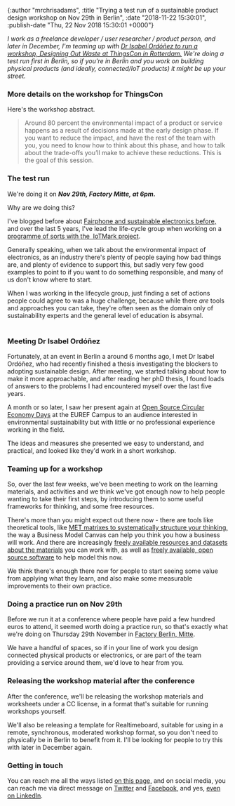 

{:author "mrchrisadams", :title "Trying a test run of a sustainable product design workshop on Nov 29th in Berlin", :date "2018-11-22 15:30:01", :publish-date "Thu, 22 Nov 2018 15:30:01 +0000"}



<!-- content below -->

<!-- wp:paragraph -->
<p><em>I work as a freelance developer / user researcher / product person, and later in December, I'm teaming up with </em><a href="https://www.thingscon.org/designing-out-waste/"><em>Dr Isabel Ordóñez to run a workshop,&nbsp;Designing Out Waste at ThingsCon in Rotterdam.</em></a><em> We're doing a test run first in Berlin, so if you're in Berlin and you work on building physical products (and ideally, connected/IoT products) it might be up your street.</em></p>
<!-- /wp:paragraph -->

<!-- wp:heading {"level":3} -->
<h3><strong>More details on the workshop for ThingsCon</strong></h3>
<!-- /wp:heading -->

<!-- wp:paragraph -->
<p>Here's the workshop abstract.<br></p>
<!-- /wp:paragraph -->

<!-- wp:quote -->
<blockquote class="wp-block-quote"><p>Around 80 percent the environmental impact of a product or service happens as a result of decisions made at the early design phase. If you want to reduce the impact, and have the rest of the team with you, you need to know how to think about this phase, and how to talk about the trade-offs you’ll make to achieve these reductions. This is the goal of this session.<br></p></blockquote>
<!-- /wp:quote -->

<!-- wp:heading {"level":3} -->
<h3>The test run</h3>
<!-- /wp:heading -->

<!-- wp:paragraph -->
<p>We're doing it on <strong><em>Nov 29th, Factory Mitte, at 6pm.</em></strong><br></p>
<!-- /wp:paragraph -->

<!-- wp:paragraph -->
<p>Why are we doing this?<br></p>
<!-- /wp:paragraph -->

<!-- wp:paragraph -->
<p>I've blogged before about <a href="https://blog.chrisadams.me.uk/2017/09/17/on-fairphone-and-sustainable-electronics/">Fairphone and sustainable electronics before,</a> and over the last 5 years, I've lead the life-cycle group when working on a <a href="https://blog.chrisadams.me.uk/2018/03/13/writing-up-iotmark-1-of-2/">programme of sorts with the&nbsp; IoTMark project</a>.</p>
<!-- /wp:paragraph -->

<!-- wp:paragraph -->
<p>Generally speaking, when we talk about the environmental impact of electronics, as an industry there's plenty of people saying how bad things are, and plenty of evidence to support this, but sadly very few good examples to point to if you want to do something responsible, and many of us don't know where to start.</p>
<!-- /wp:paragraph -->

<!-- wp:paragraph -->
<p>When I was working in the lifecycle group, just finding a set of actions people could agree to was a huge challenge, because while there <em>are </em>tools and approaches you can take, they're often seen as the domain only of sustainability experts and the general level of education is absymal.<br><br></p>
<!-- /wp:paragraph -->

<!-- wp:heading {"level":3} -->
<h3>Meeting Dr Isabel Ordóñez</h3>
<!-- /wp:heading -->

<!-- wp:paragraph -->
<p>Fortunately, at an event in Berlin a around 6 months ago, I met Dr Isabel Ordóñez, who had recently finished a thesis investigating the blockers to adopting sustainable design. After meeting, we started talking about how to make it more approachable, and after reading her phD thesis, I found loads of answers to the problems I had encountered myself over the last five years.</p>
<!-- /wp:paragraph -->

<!-- wp:paragraph -->
<p>A month or so later, I saw her present again at <a href="http://2018.oscedays.berlin/">Open Source Circular Economy Days</a> at the EUREF Campus to an audience interested in environmental sustainability but with little or no professional experience working in the field.</p>
<!-- /wp:paragraph -->

<!-- wp:paragraph -->
<p>The ideas and measures she presented we easy to understand, and practical, and looked like they'd work in a short workshop.</p>
<!-- /wp:paragraph -->

<!-- wp:heading {"level":3} -->
<h3>Teaming up for a workshop<br></h3>
<!-- /wp:heading -->

<!-- wp:paragraph -->
<p>So, over the last few weeks, we've been meeting to work on the learning materials, and activities and we think we've got enough now to help people wanting to take their first steps, by introducing them to some useful frameworks for thinking, and some free resources.</p>
<!-- /wp:paragraph -->

<!-- wp:paragraph -->
<p>There's more than you might expect out there now - there are tools like theoretical tools, like <a href="http://wikid.io.tudelft.nl/WikID/index.php/MET_matrix">MET matrixes to systematically structure your thinking,</a> the way a Business Model Canvas can help you think you how a business will work. And there are increasingly <a href="http://ecocostsvalue.com/EVR/model/theory/subject/5-data.html">freely available resources and datasets about the materials</a> you can work with, as well as <a href="https://www.openlca.org/">freely available, open source software</a> to help model this now.<br></p>
<!-- /wp:paragraph -->

<!-- wp:paragraph -->
<p>We think there's enough there now for people to start seeing some value from applying what they learn, and also make some measurable improvements to their own practice.</p>
<!-- /wp:paragraph -->

<!-- wp:heading {"level":3} -->
<h3>Doing a practice run on Nov 29th<br></h3>
<!-- /wp:heading -->

<!-- wp:paragraph -->
<p>Before we run it at a conference where people have paid a few hundred euros to attend, it seemed worth doing a practice run, so that's exactly what we're doing on Thursday 29th November in <a href="https://factoryberlin.com/about/">Factory Berlin, Mitte</a>.</p>
<!-- /wp:paragraph -->

<!-- wp:paragraph -->
<p>We have a handful of spaces, so if in your line of work you design connected physical products or electronics, or are part of the team providing a service around them, we'd love to hear from you.</p>
<!-- /wp:paragraph -->

<!-- wp:heading {"level":3} -->
<h3>Releasing the workshop material after the conference<br></h3>
<!-- /wp:heading -->

<!-- wp:paragraph -->
<p>After the conference, we'll be releasing the workshop materials and worksheets under a CC license, in a format that's suitable for running workshops yourself.</p>
<!-- /wp:paragraph -->

<!-- wp:paragraph -->
<p>We'll also be releasing a template for Realtimeboard, suitable for using in a remote, synchronous, moderated workshop format, so you don't need to physically be in Berlin to benefit from it. I'll be looking for people to try this with later in December again. </p>
<!-- /wp:paragraph -->

<!-- wp:heading {"level":3} -->
<h3>Getting in touch<br></h3>
<!-- /wp:heading -->

<!-- wp:paragraph -->
<p>You can reach me all the ways listed <a href="https://blog.chrisadams.me.uk/contact/">on this page,</a> and on social media, you can reach me via direct message on <a href="http://twitter.com/mrchrisadams">Twitter</a> and <a href="http://facebook.com/mrchrisadams">Facebook,</a> and yes, <a href="https://www.linkedin.com/in/mrchrisadams/">even on LinkedIn</a>.<br></p>
<!-- /wp:paragraph -->

<!-- wp:paragraph -->
<p><br></p>
<!-- /wp:paragraph -->

<!-- wp:paragraph -->
<p><br></p>
<!-- /wp:paragraph -->

